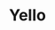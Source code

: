 ---
title: "Yello"
summary: "Swiss electronic band formed in 1979 in Zürich, Switzerland. Carlos Peron left the band in 1983."
image: "yello.jpg"
---